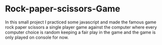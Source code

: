 # Rock-paper-scissors-Game
In this small project I practiced some javascript and made the famous game rock paper scissors a single player game against the computer where every computer choice is random keeping a fair play in the game 
and the game is only played on console for now.
